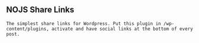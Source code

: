 ## NOJS Share Links
```
The simplest share links for Wordpress. Put this plugin in /wp-content/plugins, activate and have social links at the bottom of every post.
```